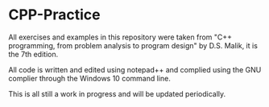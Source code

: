 # CPP-Practice
All exercises and examples in this repository were taken from "C++ programming, from problem analysis to program design" by D.S. Malik, it is the 7th edition.

All code is written and edited using notepad++ and complied using the GNU complier through the Windows 10 command line.

This is all still a work in progress and will be updated periodically.
